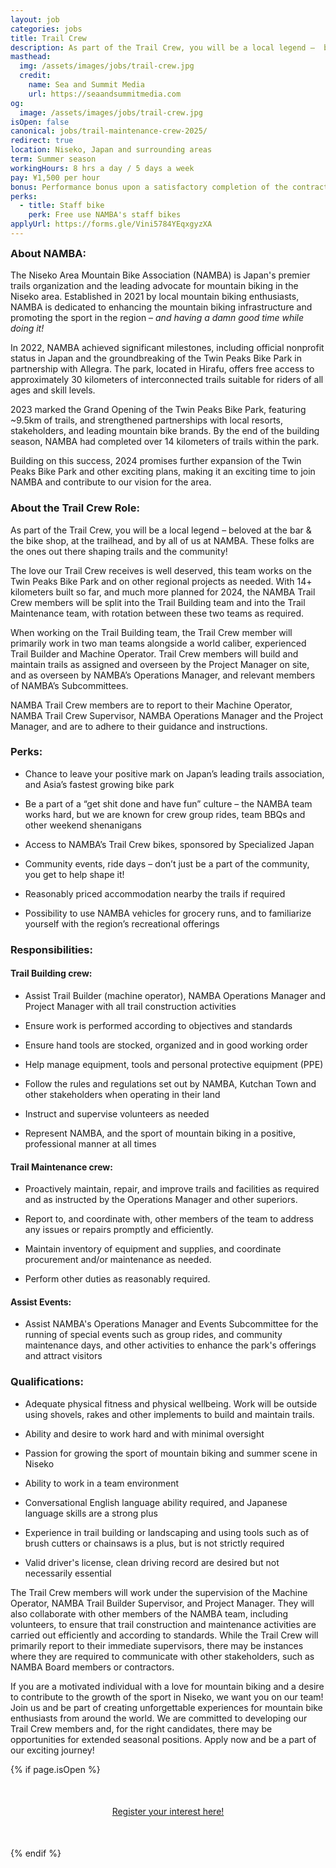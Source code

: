 ```yaml
---
layout: job
categories: jobs
title: Trail Crew
description: As part of the Trail Crew, you will be a local legend –  beloved at the bar & the bike shop, at the trailhead, and by all of us at NAMBA. These folks are the ones out there shaping trails and the community!
masthead:
  img: /assets/images/jobs/trail-crew.jpg
  credit:
    name: Sea and Summit Media
    url: https://seaandsummitmedia.com
og:
  image: /assets/images/jobs/trail-crew.jpg
isOpen: false
canonical: jobs/trail-maintenance-crew-2025/
redirect: true
location: Niseko, Japan and surrounding areas
term: Summer season
workingHours: 8 hrs a day / 5 days a week
pay: ¥1,500 per hour
bonus: Performance bonus upon a satisfactory completion of the contract period
perks:
  - title: Staff bike
    perk: Free use NAMBA's staff bikes
applyUrl: https://forms.gle/Vini5784YEqxgyzXA
---
```

<h3 style="margin-top:0;" id="about-namba">About NAMBA:</h3>

The Niseko Area Mountain Bike Association (NAMBA) is Japan's premier trails organization and the leading advocate for mountain biking in the Niseko area. Established in 2021 by local mountain biking enthusiasts, NAMBA is dedicated to enhancing the mountain biking infrastructure and promoting the sport in the region – <em>and having a damn good time while doing it!</em>

In 2022, NAMBA achieved significant milestones, including official nonprofit status in Japan and the groundbreaking of the Twin Peaks Bike Park in partnership with Allegra. The park, located in Hirafu, offers free access to approximately 30 kilometers of interconnected trails suitable for riders of all ages and skill levels.

2023 marked the Grand Opening of the Twin Peaks Bike Park, featuring ~9.5km of trails, and strengthened partnerships with local resorts, stakeholders, and leading mountain bike brands. By the end of the building season, NAMBA had completed over 14 kilometers of trails within the park.

Building on this success, 2024 promises further expansion of the Twin Peaks Bike Park and other exciting plans, making it an exciting time to join NAMBA and contribute to our vision for the area.

### About the Trail Crew Role:

As part of the Trail Crew, you will be a local legend –  beloved at the bar & the bike shop, at the trailhead, and by all of us at NAMBA. These folks are the ones out there shaping trails and the community!

The love our Trail Crew receives is well deserved, this team works on the Twin Peaks Bike Park and on other regional projects as needed. With 14+ kilometers built so far, and much more planned for 2024, the NAMBA Trail Crew members will be split into the Trail Building team and into the Trail Maintenance team, with rotation between these two teams as required.

When working on the Trail Building team, the Trail Crew member will primarily work in two man teams alongside a world caliber, experienced Trail Builder and Machine Operator. Trail Crew members will build and maintain trails as assigned and overseen by the Project Manager on site, and as overseen by NAMBA’s Operations Manager, and relevant members of NAMBA’s Subcommittees.

NAMBA Trail Crew members are to report to their Machine Operator, NAMBA Trail Crew Supervisor, NAMBA Operations Manager and the Project Manager, and are to adhere to their guidance and instructions.

### Perks:

- Chance to leave your positive mark on Japan’s leading trails association, and Asia’s fastest growing bike park

- Be a part of a “get shit done and have fun” culture – the NAMBA team works hard, but we are known for crew group rides, team BBQs and other weekend shenanigans

- Access to NAMBA’s Trail Crew bikes, sponsored by Specialized Japan
<!-- - Sick merch from NAMBA, and our sponsors -->

- Community events, ride days – don’t just be a part of the community, you get to help shape it!

- Reasonably priced accommodation nearby the trails if required

- Possibility to use NAMBA vehicles for grocery runs, and to familiarize yourself with the region’s recreational offerings

### Responsibilities:

#### Trail Building crew:

- Assist Trail Builder (machine operator), NAMBA Operations Manager and Project Manager with all trail construction activities

- Ensure work is performed according to objectives and standards

- Ensure hand tools are stocked, organized and in good working order

- Help manage equipment, tools and personal protective equipment (PPE)

- Follow the rules and regulations set out by NAMBA, Kutchan Town and other stakeholders when operating in their land

- Instruct and supervise volunteers as needed

- Represent NAMBA, and the sport of mountain biking in a positive, professional manner at all times

#### Trail Maintenance crew:

- Proactively maintain, repair, and improve trails and facilities as required and as instructed by the Operations Manager and other superiors.

- Report to, and coordinate with, other members of the team to address any issues or repairs promptly and efficiently.

- Maintain inventory of equipment and supplies, and coordinate procurement and/or maintenance as needed.

- Perform other duties as reasonably required.

#### Assist Events:

- Assist NAMBA's Operations Manager and Events Subcommittee for the running of special events such as group rides, and community maintenance days, and other activities to enhance the park's offerings and attract visitors


### Qualifications:

- Adequate physical fitness and physical wellbeing. Work will be outside using shovels, rakes and other implements to build and maintain trails.

- Ability and desire to work hard and with minimal oversight

- Passion for growing the sport of mountain biking and summer scene in Niseko

- Ability to work in a team environment

- Conversational English language ability required, and Japanese language skills are a strong plus

- Experience in trail building or landscaping and using tools such as of brush cutters or chainsaws is a plus, but is not strictly required

- Valid driver's license, clean driving record are desired but not necessarily essential

The Trail Crew members will work under the supervision of the Machine Operator, NAMBA Trail Builder Supervisor, and Project Manager. They will also collaborate with other members of the NAMBA team, including volunteers, to ensure that trail construction and maintenance activities are carried out efficiently and according to standards. While the Trail Crew will primarily report to their immediate supervisors, there may be instances where they are required to communicate with other stakeholders, such as NAMBA Board members or contractors.

If you are a motivated individual with a love for mountain biking and a desire to contribute to the growth of the sport in Niseko, we want you on our team! Join us and be part of creating unforgettable experiences for mountain bike enthusiasts from around the world. We are committed to developing our Trail Crew members and, for the right candidates, there may be opportunities for extended seasonal positions. Apply now and be a part of our exciting journey!

{% if page.isOpen %}
<div style="text-align:center; margin:50px 0;">
  <a class="btn btn-primary" href="{{- page.applyUrl -}}" target="_blank">Register your interest here!</a>
</div>
{% endif %}
